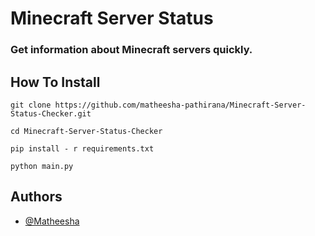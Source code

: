 
# Minecraft Server Status

### Get information about Minecraft servers quickly.


## How To Install

```
git clone https://github.com/matheesha-pathirana/Minecraft-Server-Status-Checker.git

cd Minecraft-Server-Status-Checker

pip install - r requirements.txt

python main.py

```
## Authors

- [@Matheesha](https://www.github.com/matheesha-pathirana)

